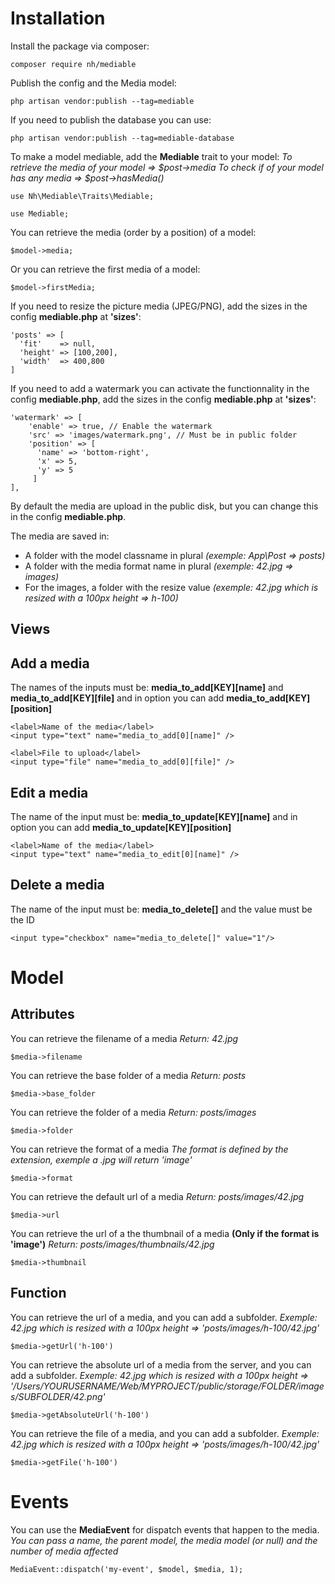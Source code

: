 # Installation

Install the package via composer:

```
composer require nh/mediable
```

Publish the config and the Media model:

```
php artisan vendor:publish --tag=mediable
```

If you need to publish the database you can use:
```
php artisan vendor:publish --tag=mediable-database
```

To make a model mediable, add the **Mediable** trait to your model:
*To retrieve the media of your model => $post->media*
*To check if of your model has any media => $post->hasMedia()*

```
use Nh\Mediable\Traits\Mediable;

use Mediable;
```

You can retrieve the media (order by a position) of a model:

```
$model->media;
```

Or you can retrieve the first media of a model:

```
$model->firstMedia;
```

If you need to resize the picture media (JPEG/PNG), add the sizes in the config **mediable.php** at **'sizes'**:

```
'posts' => [
  'fit'    => null,
  'height' => [100,200],
  'width'  => 400,800
]
```

If you need to add a watermark you can activate the functionnality in the config **mediable.php**, add the sizes in the config **mediable.php** at **'sizes'**:

```
'watermark' => [
    'enable' => true, // Enable the watermark
    'src' => 'images/watermark.png', // Must be in public folder
    'position' => [
      'name' => 'bottom-right',
      'x' => 5,
      'y' => 5
     ]
],
```

By default the media are upload in the public disk, but you can change this in the config **mediable.php**.

The media are saved in:
- A folder with the model classname in plural *(exemple: App\Post => posts)*
- A folder with the media format name in plural *(exemple: 42.jpg => images)*
- For the images, a folder with the resize value *(exemple: 42.jpg which is resized with a 100px height => h-100)*




## Views

## Add a media

The names of the inputs must be: **media_to_add[KEY][name]** and **media_to_add[KEY][file]** and in option you can add **media_to_add[KEY][position]**

```
<label>Name of the media</label>
<input type="text" name="media_to_add[0][name]" />

<label>File to upload</label>
<input type="file" name="media_to_add[0][file]" />
```

## Edit a media

The name of the input must be: **media_to_update[KEY][name]** and in option you can add **media_to_update[KEY][position]**

```
<label>Name of the media</label>
<input type="text" name="media_to_edit[0][name]" />
```

## Delete a media

The name of the input must be: **media_to_delete[]** and the value must be the ID

```
<input type="checkbox" name="media_to_delete[]" value="1"/>
```

# Model

## Attributes

You can retrieve the filename of a media
*Return: 42.jpg*

```
$media->filename
```

You can retrieve the base folder of a media
*Return: posts*

```
$media->base_folder
```

You can retrieve the folder of a media
*Return: posts/images*

```
$media->folder
```

You can retrieve the format of a media
*The format is defined by the extension, exemple a .jpg will return 'image'*

```
$media->format
```

You can retrieve the default url of a media
*Return: posts/images/42.jpg*

```
$media->url
```

You can retrieve the url of a the thumbnail of a media **(Only if the format is 'image')**
*Return: posts/images/thumbnails/42.jpg*

```
$media->thumbnail
```

## Function

You can retrieve the url of a media, and you can add a subfolder.
*Exemple: 42.jpg which is resized with a 100px height => 'posts/images/h-100/42.jpg'*

```
$media->getUrl('h-100')
```

You can retrieve the absolute url of a media from the server, and you can add a subfolder.
*Exemple: 42.jpg which is resized with a 100px height => '/Users/YOURUSERNAME/Web/MYPROJECT/public/storage/FOLDER/images/SUBFOLDER/42.png'*

```
$media->getAbsoluteUrl('h-100')
```

You can retrieve the file of a media, and you can add a subfolder.
*Exemple: 42.jpg which is resized with a 100px height => 'posts/images/h-100/42.jpg'*

```
$media->getFile('h-100')
```

# Events

You can use the **MediaEvent** for dispatch events that happen to the media.
*You can pass a name, the parent model, the media model (or null) and the number of media affected*

```
MediaEvent::dispatch('my-event', $model, $media, 1);
```
